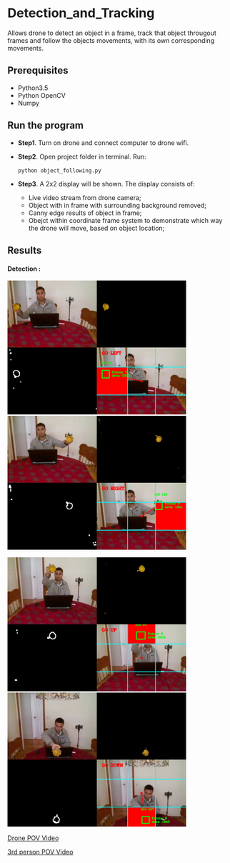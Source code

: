 # Detection_and_Tracking

Allows drone to detect an object in a frame, track that object througout frames and follow the objects movements, with its own corresponding movements.

## Prerequisites

- Python3.5
- Python OpenCV
- Numpy 


## Run the program
- **Step1**. Turn on drone and connect computer to drone wifi.


- **Step2**. Open project folder in terminal. Run:
    
    ```
    python object_following.py
    ```

- **Step3**. A 2x2 display will be shown. The display consists of:

    - Live video stream from drone camera;
    - Object with in frame with surrounding background removed;
    - Canny edge results of object in frame;
    - Obejct within coordinate frame system to demonstrate which way the drone will move, based on object location;
    
    
## Results

#### Detection :
<img src="images/go_left.jpg" alt="final" width="400"/> <img src="images/go_right.jpg" alt="final" width="400"/>

<img src="images/go_up.jpg" alt="final" width="400"/> <img src="images/go_down.jpg" alt="final" width="400"/>


[Drone POV Video]("images/result.mp4")

[3rd person POV Video](3POV.mp4)
